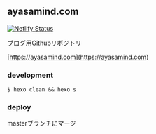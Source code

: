 ## ayasamind.com

[![Netlify Status](https://api.netlify.com/api/v1/badges/63c9c4bc-7bf4-4cf6-86c3-774af50ccb5b/deploy-status)](https://app.netlify.com/sites/romantic-mahavira-704e6c/deploys)

ブログ用Githubリポジトリ

[https://ayasamind.com](https://ayasamind.com)

### development

```
$ hexo clean && hexo s
```

### deploy

masterブランチにマージ